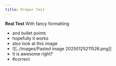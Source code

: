 ```yaml
---
title: Proper Test
---
```

**Real Test**
With fancy formatting
- and bullet points
- hopefully it works
- also look at this image
- ![[../images/Pasted image 20250125211526.png]]
- It is awesome right?
- #correct